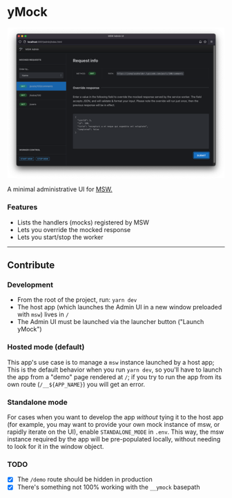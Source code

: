 # yMock

![](.preview/scrn-01.png)

A minimal administrative UI for [MSW.](https://mswjs.io)

### Features

- Lists the handlers (mocks) registered by MSW
- Lets you override the mocked response
- Lets you start/stop the worker

---

## Contribute

### Development

- From the root of the project, run: `yarn dev`
- The host app (which launches the Admin UI in a new window preloaded with `msw`) lives in `/`
- The Admin UI must be launched via the launcher button ("Launch yMock")

### Hosted mode (default)

This app's use case is to manage a `msw` instance launched by a host app;
This is the default behavior when you run `yarn dev`, so you'll have to launch
the app from a "demo" page rendered at `/`; if you try to run the app from
its own route (`/__${APP_NAME}`) you will get an error.

### Standalone mode

For cases when you want to develop the app
_without_ tying it to the host app (for example,
you may want to provide your own mock instance of
msw, or rapidly iterate on the UI), enable `STANDALONE_MODE` in `.env`.
This way, the msw instance required by the app will
be pre-populated locally, without needing to look
for it in the window object.

### TODO

- [x] The `/demo` route should be hidden in production
- [x] There's something not 100% working with the `__ymock` basepath
